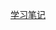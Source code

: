 [学习笔记](https://github.com/wbbhacker/bbNote/tree/master/%E5%A4%A7%E5%89%8D%E7%AB%AF/Part%201%20%C2%B7%20JavaScript%20%E6%B7%B1%E5%BA%A6%E5%89%96%E6%9E%90) 




